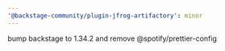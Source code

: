 ```yaml
---
'@backstage-community/plugin-jfrog-artifactory': minor
---
```


bump backstage to 1.34.2 and remove @spotify/prettier-config
